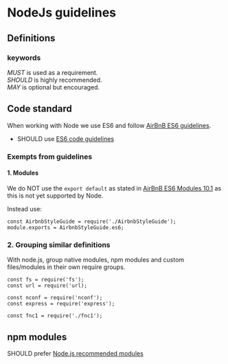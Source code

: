 # NodeJs guidelines

## Definitions

### keywords

*MUST* is used as a requirement.  
*SHOULD* is highly recommended.  
*MAY* is optional but encouraged.

## Code standard

When working with Node we use ES6 and follow [AirBnB ES6 guidelines](../../languages/es6.md).

- SHOULD use [ES6 code guidelines](../../languages/es6.md)


### Exempts from guidelines

#### 1. Modules
We do NOT use the `export default` as stated in [AirBnB ES6 Modules 10.1](https://github.com/airbnb/javascript#modules--use-them) as this is not yet supported by Node.

Instead use:

```
const AirbnbStyleGuide = require('./AirbnbStyleGuide');
module.exports = AirbnbStyleGuide.es6;
```


### 2. Grouping similar definitions

With node.js, group native modules, npm modules and custom files/modules in their own require groups. 

```
const fs = require('fs');
const url = require('url);

const nconf = require('nconf');
const express = require('express');

const fnc1 = require('./fnc1');
```

## npm modules

SHOULD prefer [Node.js recommended modules](modules/README.md)
